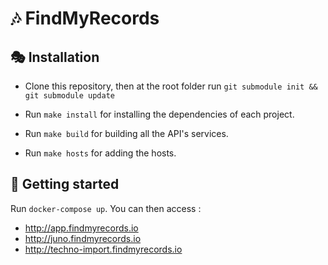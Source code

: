 # 🎶 FindMyRecords

## 🎭 Installation

* Clone this repository, then at the root folder run `git submodule init && git submodule update`

* Run `make install` for installing the dependencies of each project.

* Run `make build` for building all the API's services.

* Run `make hosts` for adding the hosts.

## 🚀 Getting started

Run `docker-compose up`. You can then access :
  * http://app.findmyrecords.io
  * http://juno.findmyrecords.io
  * http://techno-import.findmyrecords.io
